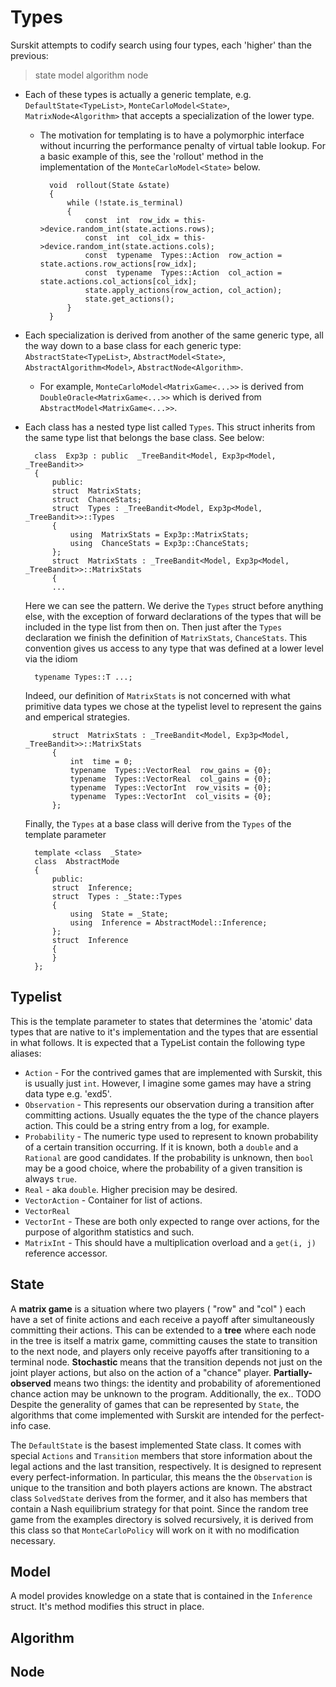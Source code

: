 
# Types
Surskit attempts to codify search using four types, each 'higher' than the previous: 
 > state
model
algorithm
node
- Each of these types is actually a generic template, e.g. `DefaultState<TypeList>`, `MonteCarloModel<State>`, `MatrixNode<Algorithm>` that accepts a specialization of the lower type.
	- The motivation for templating is to have a polymorphic interface without incurring the performance penalty of virtual table lookup.
For a basic example of this, see the 'rollout' method in the implementation of the `MonteCarloModel<State>` below.
		
			void  rollout(State &state)
			{
				while (!state.is_terminal)
				{
					const  int  row_idx = this->device.random_int(state.actions.rows);
					const  int  col_idx = this->device.random_int(state.actions.cols);
					const  typename  Types::Action  row_action = state.actions.row_actions[row_idx];
					const  typename  Types::Action  col_action = state.actions.col_actions[col_idx];
					state.apply_actions(row_action, col_action);
					state.get_actions();
				}
			}

* Each specialization is derived from another of the same generic type, all the way down to a base class for each generic type: `AbstractState<TypeList>`, `AbstractModel<State>`, `AbstractAlgorithm<Model>`, `AbstractNode<Algorithm>`.

	- For example, `MonteCarloModel<MatrixGame<...>>` is derived from `DoubleOracle<MatrixGame<...>>` which is derived from `AbstractModel<MatrixGame<...>>`.
- Each class has a nested type list called `Types`. This struct inherits from the same type list that belongs the base class. See below:

		class  Exp3p : public  _TreeBandit<Model, Exp3p<Model, _TreeBandit>>
		{
			public:
			struct  MatrixStats;
			struct  ChanceStats;
			struct  Types : _TreeBandit<Model, Exp3p<Model, _TreeBandit>>::Types
			{
				using  MatrixStats = Exp3p::MatrixStats;
				using  ChanceStats = Exp3p::ChanceStats;
			};
			struct  MatrixStats : _TreeBandit<Model, Exp3p<Model, _TreeBandit>>::MatrixStats
			{
			...
	Here we can see the pattern. We derive the `Types` struct before anything else, with the exception of forward declarations of the types that will be included in the type list from then on. Then just after the `Types` declaration we finish the definition of `MatrixStats`, `ChanceStats`.
	This convention gives us access to any type that was defined at a lower level via the idiom
						
		typename Types::T ...;
	Indeed, our definition of `MatrixStats` is not concerned with what primitive data types we chose at the typelist level to represent the gains and emperical strategies.
	
			struct  MatrixStats : _TreeBandit<Model, Exp3p<Model, _TreeBandit>>::MatrixStats
			{
				int  time = 0;
				typename  Types::VectorReal  row_gains = {0};
				typename  Types::VectorReal  col_gains = {0};
				typename  Types::VectorInt  row_visits = {0};
				typename  Types::VectorInt  col_visits = {0};
			};
	Finally, the `Types` at a base class will derive from the `Types` of the template parameter
	
		template <class  _State>
		class  AbstractMode
		{
			public:
			struct  Inference;
			struct  Types : _State::Types
			{
				using  State = _State;
				using  Inference = AbstractModel::Inference;
			};
			struct  Inference
			{
			}
		};
##  Typelist
This is the template parameter to states that determines the 'atomic' data types that are native to it's implementation and the types that are essential in what follows. It is expected that a TypeList contain the following type aliases:
* `Action` - For the contrived games that are implemented with Surskit, this is usually just `int`. However, I imagine some games may have a string data type e.g. 'exd5'.
* `Observation` - This represents our observation during a transition after committing actions. Usually equates the the type of the chance players action. This could be a string entry from a log, for example.
* `Probability` - The numeric type used to represent to known probability of a certain transition occurring. If it is known, both a `double` and a `Rational` are good candidates. If the probability is unknown, then `bool` may be a good choice, where the probability of a given transition is always `true`.
* `Real` - aka `double`. Higher precision may be desired.
* `VectorAction` - Container for list of actions.
* `VectorReal`
* `VectorInt` - These are both only expected to range over actions, for the purpose of algorithm statistics and such.
* `MatrixInt` - This should have a multiplication overload and a `get(i, j)` reference accessor.
## State
A **matrix game** is a situation where two players ( "row" and "col" ) each have a set of finite actions and each receive a payoff after simultaneously committing their actions. This can be extended to a **tree** where each node in the tree is itself a matrix game, committing causes the state to transition to the next node, and players only receive payoffs after transitioning to a terminal node.
**Stochastic** means that the transition depends not just on the joint player actions, but also on the action of a "chance" player. 
**Partially-observed** means two things: the identity and probability of aforementioned chance action may be unknown to the program. Additionally, the ex.. TODO
Despite the generality of games that can be represented by `State`, the algorithms that come implemented with Surskit are intended for the perfect-info case.

The `DefaultState` is the basest implemented State class. It comes with special `Actions` and `Transition` members that store information about the legal actions and the last transition, respectively. It is designed to represent every perfect-information. In particular, this means the the `Observation` is unique to the transition and both players actions are known.
The abstract class `SolvedState` derives from the former, and it also has members that contain a Nash equilibrium strategy for that point. Since the random tree game from the examples directory is solved recursively, it is derived from this class so that `MonteCarloPolicy` will work on it with no modification necessary.

## Model
A model provides knowledge on a state that is contained in the `Inference` struct. It's method modifies this struct in place. 
## Algorithm
## Node
